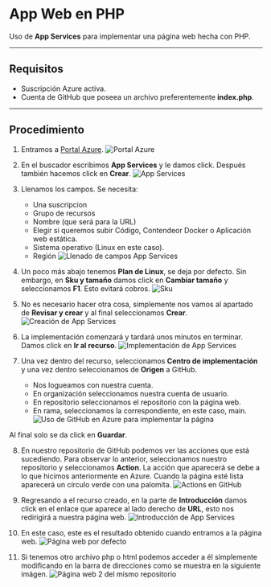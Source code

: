 # App Web en PHP
Uso de **App Services** para implementar una página web hecha con PHP.

-----------------------------------------------------------------------------------------------
## Requisitos
- Suscripción Azure activa.
- Cuenta de GitHub que poseea un archivo preferentemente **index.php**.

-----------------------------------------------------------------------------------------------

## Procedimiento
1. Entramos a [Portal Azure](https://portal.azure.com).
![Portal Azure](https://github.com/OrtegaRamiro31/P3_AppService-paginaPHP-/blob/main/imgs/1.png)

2. En el buscador escribimos **App Services** y le damos click. Después también hacemos click en **Crear**.
![App Services](https://github.com/OrtegaRamiro31/P3_AppService-paginaPHP-/blob/main/imgs/2.png)

3. Llenamos los campos. Se necesita:
    * Una suscripcion
    * Grupo de recursos
    * Nombre (que será para la URL)
    * Elegir si queremos subir Código, Contendeor Docker o Aplicación web estática.
    * Sistema operativo (Linux en este caso).
    * Región
![Llenado de campos App Services](https://github.com/OrtegaRamiro31/P3_AppService-paginaPHP-/blob/main/imgs/3.png)

4. Un poco más abajo tenemos **Plan de Linux**, se deja por defecto. Sin embargo, en **Sku y tamaño** damos click en **Cambiar tamaño** y seleccionamos **F1**. Esto evitará cobros.
![Sku](https://github.com/OrtegaRamiro31/P3_AppService-paginaPHP-/blob/main/imgs/4.png)

5. No es necesario hacer otra cosa, simplemente nos vamos al apartado de **Revisar y crear** y al final seleccionamos **Crear**.
![Creación de App Services](https://github.com/OrtegaRamiro31/P3_AppService-paginaPHP-/blob/main/imgs/5.png)

6. La implementación comenzará y tardará unos minutos en terminar. Damos click en **Ir al recurso**.
![Implementación de App Services](https://github.com/OrtegaRamiro31/P3_AppService-paginaPHP-/blob/main/imgs/6.png)

7. Una vez dentro del recurso, seleccionamos **Centro de implementación** y una vez dentro seleccionamos de **Origen** a GitHub. 
    * Nos logueamos con nuestra cuenta.
    * En organización seleccionamos nuestra cuenta de usuario.
    * En repositorio seleccionamos el repositorio con la página web.
    * En rama, seleccionamos la correspondiente, en este caso, main.
![Uso de GitHub en Azure para implementar la página](https://github.com/OrtegaRamiro31/P3_AppService-paginaPHP-/blob/main/imgs/7.png)

Al final solo se da click en **Guardar**.

8. En nuestro repositorio de GitHub podemos ver las acciones que está sucediendo. Para observar lo anterior, seleccionamos nuestro repositorio y seleccionamos **Action**. La acción que aparecerá se debe a lo que hicimos anteriormente en Azure. Cuando la página esté lista aparecerá un círculo verde con una palomita. 
![Actions en GitHub](https://github.com/OrtegaRamiro31/P3_AppService-paginaPHP-/blob/main/imgs/8.png)

9. Regresando a el recurso creado, en la parte de **Introducción** damos click en el enlace que aparece al lado derecho de **URL**, esto nos redirigirá a nuestra página web.
![Introducción de App Services](https://github.com/OrtegaRamiro31/P3_AppService-paginaPHP-/blob/main/imgs/9.png)

10. En este caso, este es el resultado obtenido cuando entramos a la página web.
![Página web por defecto](https://github.com/OrtegaRamiro31/P3_AppService-paginaPHP-/blob/main/imgs/10.png)

11. Si tenemos otro archivo php o html podemos acceder a él simplemente modificando en la barra de direcciones como se muestra en la siguiente imágen.
![Página web 2 del mismo repositorio](https://github.com/OrtegaRamiro31/P3_AppService-paginaPHP-/blob/main/imgs/11.png)
